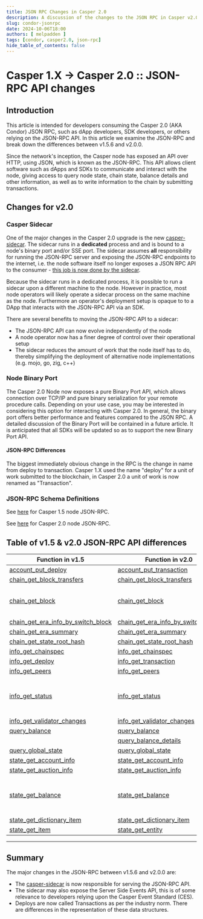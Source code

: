 ```yaml
---
title: JSON RPC Changes in Casper 2.0
description: A discussion of the changes to the JSON RPC in Casper v2.0
slug: condor-jsonrpc
date: 2024-10-06T18:00
authors: [ melpadden ]
tags: [condor, casper2.0, json-rpc]
hide_table_of_contents: false
---
```


# Casper 1.X -> Casper 2.0 :: JSON-RPC API changes  

## Introduction

This article is intended for developers consuming the Casper 2.0 (AKA Condor) JSON RPC, such as dApp developers, SDK developers, or others relying on the JSON-RPC API. In this article we examine the JSON-RPC  and break down the differences between v1.5.6 and v2.0.0.

Since the network's inception, the Casper node has exposed an API over HTTP, using JSON, which is known as the JSON-RPC. This API allows client software such as dApps and SDKs to communicate and interact with the node, giving access to query node state, chain state, balance details and other information, as well as to write information to the chain by submitting transactions.  

<!-- truncate -->

## Changes for v2.0

### Casper Sidecar

One of the major changes in the Casper 2.0 upgrade is the new [casper-sidecar](https://github.com/casper-network/casper-sidecar). The sidecar runs in a **dedicated** process and and is bound to a node's binary port and/or SSE port.  The sidecar assumes **all** responsibility for running the JSON-RPC server and exposing the JSON-RPC endpoints to the internet, i.e. the node software itself no longer exposes a JSON RPC API to the consumer - <u>this job is now done by the sidecar</u>.  

Because the sidecar runs in a dedicated process, it is possible to run a sidecar upon a different machine to the node.  However in practice, most node operators will likely operate a sidecar process on the same machine as the node.  Furthermore an operator's deployment setup is opaque to to a DApp that interacts with the JSON-RPC API via an SDK.  

There are several benefits to moving the JSON-RPC API to a sidecar:  
- The JSON-RPC API can now evolve independently of the node  
- A node operator now has a finer degree of control over their operational setup
- The sidecar reduces the amount of work that the node itself has to do, thereby simplifying the deployment of alternative node implementations (e.g. mojo, go, zig, c++)

### Node Binary Port

The Casper 2.0 Node now exposes a pure Binary Port API, which allows connection over TCP/IP and pure binary serialization for your remote procedure calls.  Depending on your use case, you may be interested in considering this option for interacting with Casper 2.0. In general, the binary port offers better performance and features compared to the JSON RPC.  A detailed discussion of the Binary Port will be contained in a future article.  It is anticipated that all SDKs will be updated so as to support the new Binary Port API.

#### JSON-RPC Differences  

The biggest immediately obvious change in the RPC is the change in name from deploy to transaction.  Casper 1.X used the name "deploy" for a unit of work submitted to the blockchain, in Casper 2.0 a unit of work is now renamed as "Transaction". 

### JSON-RPC Schema Definitions

See [here](./jsonrpc-comp/rpc-1.5/schema.json) for Casper 1.5 node JSON-RPC.

See [here](./jsonrpc-comp/rpc-2.0/schema.json) for Casper 2.0 node JSON-RPC.

## Table of v1.5 & v2.0 JSON-RPC API differences

| Function in v1.5                      | Function in v2.0                      |Remarks|
| ---                                   | ---                                   | --- |
| [account_put_deploy](./jsonrpc-comp/rpc-1.5/account_put_deploy.json)                                      | [account_put_transaction](./jsonrpc-comp/rpc-2.0/account_put_transaction.json)                            | [Renamed](./jsonrpc-comp/account_put_transaction)     |  
| [chain_get_block_transfers](./jsonrpc-comp/rpc-1.5/chain_get_block_transfers.json)                        | [chain_get_block_transfers](./jsonrpc-comp/rpc-2.0/chain_get_block_transfers.json)                        | Unchanged     |
| [chain_get_block](./jsonrpc-comp/rpc-1.5/chain_get_block.json)                                            | [chain_get_block](./jsonrpc-comp/rpc-2.0/chain_get_block.json)                                            | [Now returns Block with Signatures](./jsonrpc-comp/chain_get_block)         |
| [chain_get_era_info_by_switch_block](./jsonrpc-comp/rpc-1.5/chain_get_era_info_by_switch_block.json)      | [chain_get_era_info_by_switch_block](./jsonrpc-comp/rpc-2.0/chain_get_era_info_by_switch_block.json)      | Unchanged     |
| [chain_get_era_summary](./jsonrpc-comp/rpc-1.5/chain_get_era_summary.json)                                | [chain_get_era_summary](./jsonrpc-comp/rpc-2.0/chain_get_era_summary.json)                                | Unchanged     |
| [chain_get_state_root_hash](./jsonrpc-comp/rpc-1.5/chain_get_state_root_hash.json)                        | [chain_get_state_root_hash](./jsonrpc-comp/rpc-2.0/chain_get_state_root_hash.json)                        | Unchanged     |
| [info_get_chainspec](./jsonrpc-comp/rpc-1.5/info_get_chainspec.json)                                      | [info_get_chainspec](./jsonrpc-comp/rpc-2.0/info_get_chainspec.json)                                      | Unchanged     |
| [info_get_deploy](./jsonrpc-comp/rpc-1.5/info_get_deploy.json)                                            | [info_get_transaction](./jsonrpc-comp/rpc-2.0/info_get_transaction.json)                                  | [Renamed](./jsonrpc-comp/info_get_transaction)    |
| [info_get_peers](./jsonrpc-comp/rpc-1.5/info_get_peers.json)                                              | [info_get_peers](./jsonrpc-comp/rpc-2.0/info_get_peers.json)                                              | Unchanged     |
| [info_get_status](./jsonrpc-comp/rpc-1.5/info_get_status.json)                                            | [info_get_status](./jsonrpc-comp/rpc-2.0/info_get_status.json)                                            | Latest [switch block hash](./jsonrpc-comp/rpc-2.0/components/BlockHash.json) included in result     |
| [info_get_validator_changes](./jsonrpc-comp/rpc-1.5/info_get_validator_changes.json)                      | [info_get_validator_changes](./jsonrpc-comp/rpc-2.0/info_get_validator_changes.json)                      | Unchanged     |
| [query_balance](./jsonrpc-comp/rpc-1.5/query_balance.json)                                                | [query_balance](./jsonrpc-comp/rpc-2.0/query_balance.json)                                                | Unchanged     |
|                                                                                                               | [query_balance_details](./jsonrpc-comp/rpc-2.0/query_balance_details.json)                                | Added         |
| [query_global_state](./jsonrpc-comp/rpc-1.5/query_global_state.json)                                      | [query_global_state](./jsonrpc-comp/rpc-2.0/query_global_state.json)                                      | Unchanged     |
| [state_get_account_info](./jsonrpc-comp/rpc-1.5/state_get_account_info.json)                              | [state_get_account_info](./jsonrpc-comp/rpc-2.0/state_get_account_info.json)                              | Unchanged     |
| [state_get_auction_info](./jsonrpc-comp/rpc-1.5/state_get_auction_info.json)                              | [state_get_auction_info](./jsonrpc-comp/rpc-2.0/state_get_auction_info.json)                              | Unchanged     |
| [state_get_balance](./jsonrpc-comp/rpc-1.5/state_get_balance.json)                                        | [state_get_balance](./jsonrpc-comp/rpc-2.0/state_get_balance.json)                                        | [Balance now reflects all active holds](./jsonrpc-comp/state_get_balance)     |
| [state_get_dictionary_item](./jsonrpc-comp/rpc-1.5/state_get_dictionary_item.json)                        | [state_get_dictionary_item](./jsonrpc-comp/rpc-2.0/state_get_dictionary_item.json)                        | Unchanged     |
| [state_get_item](./jsonrpc-comp/rpc-1.5/state_get_item.json)                                              | [state_get_entity](./jsonrpc-comp/rpc-2.0/state_get_entity.json)                                          | Renamed    |


---
## Summary

The major changes in the JSON-RPC between v1.5.6 and v2.0.0 are:

- The [casper-sidecar](https://github.com/casper-network/casper-sidecar) is now responsible for serving the JSON-RPC API.
- The sidecar may also expose the Server Side Events API, this is of some relevance to developers relying upon the Casper Event Standard (CES).
- Deploys are now called Transactions as per the industry norm.  There are differences in the representation of these data structures.
